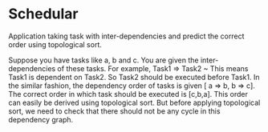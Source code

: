 # Schedular
Application taking task with inter-dependencies and predict the correct order using topological sort.

Suppose you have tasks like a, b and c. You are given the inter-dependencies of these tasks. For example, Task1 => Task2 ~ This means Task1 is dependent on Task2. So Task2 should be executed before Task1. In the similar fashion, the dependency order of tasks is given [ a => b, b => c]. The correct order in which task should be executed is [c,b,a]. This order can easily be derived using topological sort. But before applying topological sort, we need to check that there should not be any cycle in this dependency graph.



